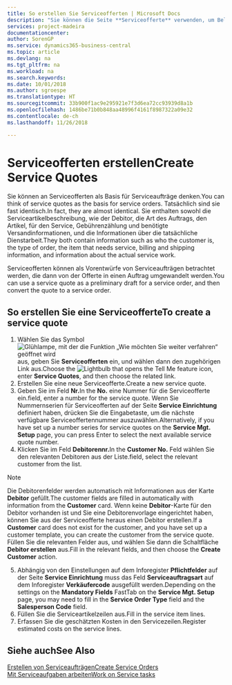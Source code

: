 ```yaml
---
title: So erstellen Sie Serviceofferten | Microsoft Docs
description: "Sie können die Seite **Serviceofferte** verwenden, um Belege zu erstellen, in die Sie Informationen über den Service (Reparatur und Wartung) von Serviceartikeln auf Debitorenanfrage eingeben. Serviceofferten können als Vorentwürfe von Serviceaufträgen betrachtet werden, die dann von der Offerte in einen Auftrag umgewandelt werden."
services: project-madeira
documentationcenter: 
author: SorenGP
ms.service: dynamics365-business-central
ms.topic: article
ms.devlang: na
ms.tgt_pltfrm: na
ms.workload: na
ms.search.keywords: 
ms.date: 10/01/2018
ms.author: sgroespe
ms.translationtype: HT
ms.sourcegitcommit: 33b900f1ac9e295921e7f3d6ea72cc93939d8a1b
ms.openlocfilehash: 1486be71b0b848aa48996f4161f8987322a09e32
ms.contentlocale: de-ch
ms.lasthandoff: 11/26/2018

---
```

# <a name="create-service-quotes"></a><span data-ttu-id="fc860-104">Serviceofferten erstellen</span><span class="sxs-lookup"><span data-stu-id="fc860-104">Create Service Quotes</span></span>
<span data-ttu-id="fc860-105">Sie können an Serviceofferten als Basis für Serviceaufträge denken.</span><span class="sxs-lookup"><span data-stu-id="fc860-105">You can think of service quotes as the basis for service orders.</span></span> <span data-ttu-id="fc860-106">Tatsächlich sind sie fast identisch.</span><span class="sxs-lookup"><span data-stu-id="fc860-106">In fact, they are almost identical.</span></span> <span data-ttu-id="fc860-107">Sie enthalten sowohl die Serviceartikelbeschreibung, wie der Debitor, die Art des Auftrags, den Artikel, für den Service, Gebührenzählung und benötigte Versandinformationen, und die Informationen über die tatsächliche Dienstarbeit.</span><span class="sxs-lookup"><span data-stu-id="fc860-107">They both contain information such as who the customer is, the type of order, the item that needs service, billing and shipping information, and information about the actual service work.</span></span>
 
<span data-ttu-id="fc860-108">Serviceofferten können als Vorentwürfe von Serviceaufträgen betrachtet werden, die dann von der Offerte in einen Auftrag umgewandelt werden.</span><span class="sxs-lookup"><span data-stu-id="fc860-108">You can use a service quote as a preliminary draft for a service order, and then convert the quote to a service order.</span></span>  
  
## <a name="to-create-a-service-quote"></a><span data-ttu-id="fc860-109">So erstellen Sie eine Serviceofferte</span><span class="sxs-lookup"><span data-stu-id="fc860-109">To create a service quote</span></span>  
1. <span data-ttu-id="fc860-110">Wählen Sie das Symbol ![Glühlampe, mit der die Funktion „Wie möchten Sie weiter verfahren“ geöffnet wird](media/ui-search/search_small.png "Wie möchten Sie weiter verfahren?") aus, geben Sie **Serviceofferten** ein, und wählen dann den zugehörigen Link aus.</span><span class="sxs-lookup"><span data-stu-id="fc860-110">Choose the ![Lightbulb that opens the Tell Me feature](media/ui-search/search_small.png "Tell me what you want to do") icon, enter **Service Quotes**, and then choose the related link.</span></span>  
2. <span data-ttu-id="fc860-111">Erstellen Sie eine neue Serviceofferte.</span><span class="sxs-lookup"><span data-stu-id="fc860-111">Create a new service quote.</span></span>  
3. <span data-ttu-id="fc860-112">Geben Sie im Feld **Nr.**</span><span class="sxs-lookup"><span data-stu-id="fc860-112">In the **No.**</span></span> <span data-ttu-id="fc860-113">eine Nummer für die Serviceofferte ein.</span><span class="sxs-lookup"><span data-stu-id="fc860-113">field, enter a number for the service quote.</span></span> <span data-ttu-id="fc860-114">Wenn Sie Nummernserien für Serviceofferten auf der Seite **Service Einrichtung** definiert haben, drücken Sie die Eingabetaste, um die nächste verfügbare Serviceoffertennummer auszuwählen.</span><span class="sxs-lookup"><span data-stu-id="fc860-114">Alternatively, if you have set up a number series for service quotes on the **Service Mgt. Setup** page, you can press Enter to select the next available service quote number.</span></span>  
4. <span data-ttu-id="fc860-115">Klicken Sie im Feld **Debitorennr.**</span><span class="sxs-lookup"><span data-stu-id="fc860-115">In the **Customer No.**</span></span>  <span data-ttu-id="fc860-116">Feld wählen Sie den relevanten Debitoren aus der Liste.</span><span class="sxs-lookup"><span data-stu-id="fc860-116">field, select the relevant customer from the list.</span></span>  

  > [!Note]  
  >  <span data-ttu-id="fc860-117">Die Debitorenfelder werden automatisch mit Informationen aus der Karte **Debitor** gefüllt.</span><span class="sxs-lookup"><span data-stu-id="fc860-117">The customer fields are filled in automatically with information from the **Customer** card.</span></span> <span data-ttu-id="fc860-118">Wenn keine **Debitor**-Karte für den Debitor vorhanden ist und Sie eine Debitorenvorlage eingerichtet haben, können Sie aus der Serviceofferte heraus einen Debitor erstellen.</span><span class="sxs-lookup"><span data-stu-id="fc860-118">If a **Customer** card does not exist for the customer, and you have set up a customer template, you can create the customer from the service quote.</span></span> <span data-ttu-id="fc860-119">Füllen Sie die relevanten Felder aus, und wählen Sie dann die Schaltfläche **Debitor erstellen** aus.</span><span class="sxs-lookup"><span data-stu-id="fc860-119">Fill in the relevant fields, and then choose the **Create Customer** action.</span></span>  
  
5. <span data-ttu-id="fc860-120">Abhängig von den Einstellungen auf dem Inforegister **Pflichtfelder** auf der Seite **Service Einrichtung** muss das Feld **Serviceauftragsart** auf dem Inforegister **Verkäufercode** ausgefüllt werden.</span><span class="sxs-lookup"><span data-stu-id="fc860-120">Depending on the settings on the **Mandatory Fields** FastTab on the **Service Mgt. Setup** page, you may need to fill in the **Service Order Type** field and the **Salesperson Code** field.</span></span>  
6. <span data-ttu-id="fc860-121">Füllen Sie die Serviceartikelzeilen aus.</span><span class="sxs-lookup"><span data-stu-id="fc860-121">Fill in the service item lines.</span></span>  
7. <span data-ttu-id="fc860-122">Erfassen Sie die geschätzten Kosten in den Servicezeilen.</span><span class="sxs-lookup"><span data-stu-id="fc860-122">Register estimated costs on the service lines.</span></span>  
  
## <a name="see-also"></a><span data-ttu-id="fc860-123">Siehe auch</span><span class="sxs-lookup"><span data-stu-id="fc860-123">See Also</span></span>  
[<span data-ttu-id="fc860-124">Erstellen von Serviceaufträgen</span><span class="sxs-lookup"><span data-stu-id="fc860-124">Create Service Orders</span></span>](service-how-to-create-service-orders.md)  
[<span data-ttu-id="fc860-125">Mit Serviceaufgaben arbeiten</span><span class="sxs-lookup"><span data-stu-id="fc860-125">Work on Service tasks</span></span>](service-how-to-work-on-service-tasks.md)  

 
